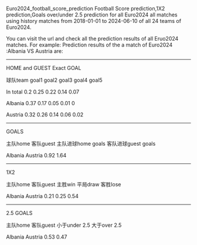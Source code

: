 Euro2024_football_score_prediction
Football Score prediction,1X2 prediction,Goals over/under 2.5 prediction for all Euro2024 all matches using history matches from 2018-01-01 to 2024-06-10 of all 24 teams of Euro2024.

You can visit the url and check all the prediction results of all Eruo2024 matches.
For example: Prediction results of the a match of Euro2024 :Albania	VS Austria are:

-----------------------------------

HOME and GUEST Exact GOAL

球队team	goal1	goal2	goal3	goal4	goal5

In total	0.2	0.25	0.22	0.14	0.07

Albania	0.37	0.17	0.05	0.01	0

Austria	0.32	0.26	0.14	0.06	0.02

-----------------------------------

GOALS

主队home	客队guest	主队进球home goals	客队进球guest goals

Albania	Austria	0.92	1.64


-----------------------------------

1X2

主队home	客队guest	主胜win	平局draw	客胜lose

Albania	Austria	0.21	0.25	0.54

-----------------------------------

2.5 GOALS

主队home	客队guest	小于under 2.5	大于over 2.5

Albania	Austria	0.53	0.47




